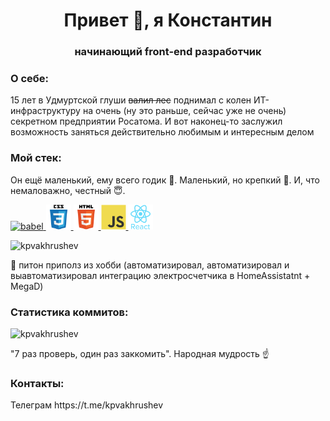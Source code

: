 <h1 align="center">Привет 👋, я Константин</h1>
<h3 align="center">начинающий front-end разработчик</h3>
<h3>О себе:</h3> 
<p>
    15 лет в Удмуртской глуши <s>валил лес</s> поднимал с колен ИТ-инфраструктуру на очень (ну это раньше, сейчас уже не очень) секретном предприятии Росатома. 
    И вот наконец-то заслужил возможность заняться действительно любимым и интересным делом    
</p>
<h3>Мой стек:</h3> 
<p>
   Он ещё маленький,  ему всего годик 👶. Маленький, но крепкий 💪. И, что немаловажно, честный 😇. 
</p>
<p>     
    <a href="https://babeljs.io/" target="_blank" rel="noreferrer"> 
        <img src="https://www.vectorlogo.zone/logos/babeljs/babeljs-icon.svg" alt="babel" width="40" height="40"/> 
    </a> 
    <a href="https://www.w3schools.com/css/" target="_blank" rel="noreferrer"> 
        <img src="https://raw.githubusercontent.com/devicons/devicon/master/icons/css3/css3-original-wordmark.svg" alt="css3" width="40" height="40"/> 
    </a>            
    <a href="https://www.w3.org/html/" target="_blank" rel="noreferrer"> 
        <img src="https://raw.githubusercontent.com/devicons/devicon/master/icons/html5/html5-original-wordmark.svg" alt="html5" width="40" height="40"/> 
    </a> 
    <a href="https://developer.mozilla.org/en-US/docs/Web/JavaScript" target="_blank" rel="noreferrer"> 
        <img src="https://raw.githubusercontent.com/devicons/devicon/master/icons/javascript/javascript-original.svg" alt="javascript" width="40" height="40"/> 
    </a> 
    <a href="https://reactjs.org/" target="_blank" rel="noreferrer"> 
        <img src="https://raw.githubusercontent.com/devicons/devicon/master/icons/react/react-original-wordmark.svg" alt="react" width="40" height="40"/> 
    </a> 
</p>
<p>
    <img src="https://github-readme-stats.vercel.app/api/top-langs?username=kpvakhrushev&show_icons=true&locale=en&layout=compact" alt="kpvakhrushev" />    
</p>
<p>
    🐍 питон приполз из хобби (автоматизировал, автоматизировал и выавтоматизировал интеграцию электросчетчика в HomeAssistatnt + MegaD)
</p>
<h3 >Статистика коммитов:</h3> 
<p>
    <img src="https://github-readme-stats.vercel.app/api?username=kpvakhrushev&show_icons=true&locale=en" alt="kpvakhrushev" />
</p>
<p>
    "7 раз проверь, один раз заккомить". Народная мудрость ☝
</p>

<h3 >Контакты:</h3> 
Телеграм https://t.me/kpvakhrushev